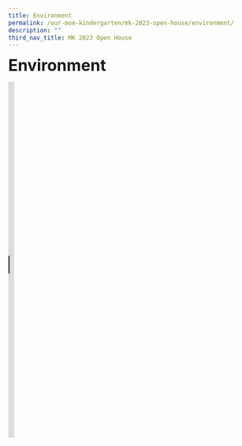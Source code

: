 ```yaml
---
title: Environment
permalink: /our-moe-kindergarten/mk-2023-open-house/environment/
description: ""
third_nav_title: MK 2023 Open House
---
```

**<font size=6>Environment</font>**
<iframe width="12" height="720" src="https://www.youtube.com/embed/t0nxaa7gePw" title="MK@PG Open House Environment" frameborder="0" allow="accelerometer; autoplay; clipboard-write; encrypted-media; gyroscope; picture-in-picture; web-share" allowfullscreen></iframe>